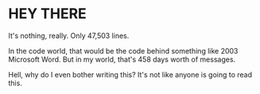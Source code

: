 # HEY THERE
It's nothing, really.  Only 47,503 lines. 

In the code world, that would be the code behind something like 2003 Microsoft Word. But in my world, that's 458 days worth of messages.


Hell, why do I even bother writing this? It's not like anyone is going to read this. 